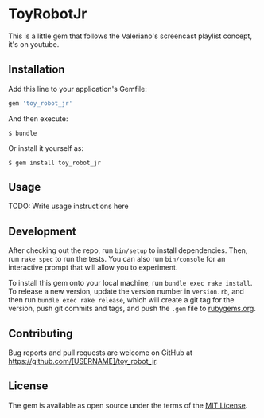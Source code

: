 # ToyRobotJr

This is a little gem that follows the Valeriano's screencast
playlist concept, it's on youtube.

## Installation

Add this line to your application's Gemfile:

```ruby
gem 'toy_robot_jr'
```

And then execute:

    $ bundle

Or install it yourself as:

    $ gem install toy_robot_jr

## Usage

TODO: Write usage instructions here

## Development

After checking out the repo, run `bin/setup` to install dependencies. Then, run `rake spec` to run the tests. You can also run `bin/console` for an interactive prompt that will allow you to experiment.

To install this gem onto your local machine, run `bundle exec rake install`. To release a new version, update the version number in `version.rb`, and then run `bundle exec rake release`, which will create a git tag for the version, push git commits and tags, and push the `.gem` file to [rubygems.org](https://rubygems.org).

## Contributing

Bug reports and pull requests are welcome on GitHub at https://github.com/[USERNAME]/toy_robot_jr.


## License

The gem is available as open source under the terms of the [MIT License](http://opensource.org/licenses/MIT).

